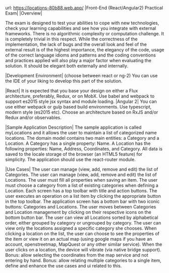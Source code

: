   url: https://locations-80b88.web.app/
|Front-End (React/Angular2) Practical Exam|
|Overview|

  The exam is designed to test your abilities to cope with new technologies, check your learning capabilities and see how you integrate with external frameworks.  There is no algorithmic complexity or computation challenge. It is completely trivial in this respect.
  While the correctness of the implementation, the lack of bugs and the overall look and feel of the external result is of the highest importance, the elegancy of the code, usage of the correct language idioms and patterns and the coding conventions and practices applied will also play a major factor when evaluating the solution. It should be elegant both externally and internally.

|Development Environment|
 (choose between react or ng-2)
 You can use the IDE of your liking to develop this part of the solution.

|React|
  It is expected that you base your design on either a Flux architecture, preferably, Redux, or on MobX.
  Use babel and webpack to support es2015 style jsx syntax and module loading.
|Angular 2|
  You can use either webpack or gulp based build environments.
  Use typescript, modern style (es2015 etc).
  Choose an architecture based on RxJS and/or Redux and/or observables.

|Sample Application Description|
  The sample application is called myLocations and it allows the user to maintain a list of categorized name locations.
  The domain model contains two main entities: a Category and a Location.
  A Category has a single property: Name.
  A Location has the following properties: Name, Address, Coordinates, and Category.
  All data is saved to the locale storage of the browser (an HTML5 feature) for simplicity.
  The application should use the react-router module.

|Use Cases|
  The user can manage (view, add, remove and edit) the list of Categories.
  The user can manage (view, add, remove and edit) the list of Locations.
  The user must fill all properties when saving an item.
  The user must choose a category from a list of existing categories when defining a Location.
  Each screen has a top toolbar with title and action buttons. The user executes an operation on a list item by clicking the appropriate button in the top toolbar.
  The application screen has a bottom bar with two iconic buttons: Categories and Locations. The user moves between Categories and Location management by clicking on their respective icons on the bottom button bar.
  The user can view all Locations sorted by alphabetical order, either grouped by category or ungrouped by category.
  The user can view only the locations assigned a specific category she chooses.
  When clicking a location on the list, the user can choose to see the properties of the item or view it on an actual map (using google maps if you have an account, openstreetmap, MapQuest or any other similar service).
  When the user clicks on a location, the device will vibrate (via native bridge support).
  Bonus:  allow selecting the coordinates from the map service and not entering by hand.
  Bonus: allow relating multiple categories to a single item, define and enhance the use cases and ui related to this.
